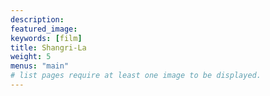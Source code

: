 ```yaml
---
description: 
featured_image: 
keywords: [film]
title: Shangri-La
weight: 5
menus: "main"
# list pages require at least one image to be displayed.
---
```

